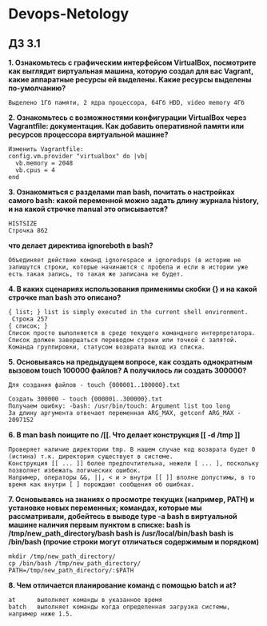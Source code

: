 # Devops-Netology

## ДЗ 3.1

**1. Ознакомьтесь с графическим интерфейсом VirtualBox, посмотрите как выглядит виртуальная машина, которую создал для вас Vagrant, какие аппаратные ресурсы ей выделены. Какие ресурсы выделены по-умолчанию?**
```
Выделено 1Гб памяти, 2 ядра процессора, 64Гб HDD, video memory 4Гб
```

**2. Ознакомьтесь с возможностями конфигурации VirtualBox через Vagrantfile: документация. Как добавить оперативной памяти или ресурсов процессора виртуальной машине?**
```
Изменить Vagrantfile:
config.vm.provider "virtualbox" do |vb|
  vb.memory = 2048
  vb.cpus = 4
end
```


**3. Ознакомиться с разделами man bash, почитать о настройках самого bash:
какой переменной можно задать длину журнала history, и на какой строчке manual это описывается?**
```
HISTSIZE
Строчка 862
```
**что делает директива ignoreboth в bash?**
```
Объединяет действие команд ignorespace и ignoredups (в историю не запишутся строки, которые начинаются с пробела и если в истории уже есть такая запись, то такая же записана не будет.
```

**4. В каких сценариях использования применимы скобки {} и на какой строчке man bash это описано?**
```
{ list; } list is simply executed in the current shell environment. 
 Строка 257
{ список; }
Список просто выполняется в среде текущего командного интерпретатора.
Список должен завершаться переводом строки или точкой с запятой.
Команда группировки, статусом возврата выход из списка.
```

**5. Основываясь на предыдущем вопросе, как создать однократным вызовом touch 100000 файлов? А получилось ли создать 300000?**
```
Для создания файлов - touch {000001..100000}.txt

Создать 300000 - touch {000001..300000}.txt
Получаем ошибку: -bash: /usr/bin/touch: Argument list too long
За длину аргумента отвечает переменная ARG_MAX, getconf ARG_MAX - 2097152
```

**6. В man bash поищите по /\[\[. Что делает конструкция [[ -d /tmp ]]**
```
Проверяет наличие директории tmp. В нашем случае код возврата будет 0 (истина) т.к. директория существует в системе.
Конструкция [[ ... ]] более предпочтительна, нежели [ ... ], поскольку позволяет избежать логических ошибок. 
Например, операторы &&, ||, < и > внутри [[ ]] вполне допустимы, в то время как внутри [ ] порождают сообщения об ошибках.
```

**7. Основываясь на знаниях о просмотре текущих (например, PATH) и установке новых переменных; командах, которые мы рассматривали, добейтесь в выводе type -a bash в виртуальной машине наличия первым пунктом в списке:
bash is /tmp/new_path_directory/bash
bash is /usr/local/bin/bash
bash is /bin/bash
(прочие строки могут отличаться содержимым и порядком)**

```
mkdir /tmp/new_path_directory/
cp /bin/bash /tmp/new_path_directory/
PATH=/tmp/new_path_directory/:$PATH
```

**8. Чем отличается планирование команд с помощью batch и at?**
 ```
at      выполняет команды в указанное время
batch   выполняет команды когда определенная загрузка системы, например ниже 1.5.
```
